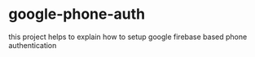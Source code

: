 # google-phone-auth
this project helps to explain how to setup google firebase based phone authentication
